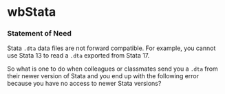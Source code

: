 # wbStata

### Statement of Need

Stata `.dta` data files are not forward compatible. 
For example, you cannot use Stata 13 to read a `.dta` exported from Stata 17.

So what is one to do when colleagues or classmates send you a `.dta` from their newer version of Stata and you end up with the following error because you have no access to newer Stata versions?

